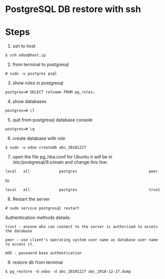 # PostgreSQL DB restore with ssh

# Steps
1. ssh to host
```
$ ssh odoo@host.ip 
```

2. from terminal to postgresql
```
# sudo -u postgres psql
```

3. show roles in postgresql
```
postgres=# SELECT rolname FROM pg_roles;
```

4. show databases
```
postgres=# \l
```

5. quit from postgresql database console
```
postgres=# \q
```

6. create database with role
```
$ sudo -u odoo createdb abc_20181227
```

7. open the file pg_hba.conf for Ubuntu it will be in /etc/postgresql/9.x/main and change this line:
```
local   all             postgres                                peer
```
to
```
local   all             postgres                                trust
```

8. Restart the server
```
# sudo service postgresql restart
```

Authentication methods details:
```
trust - anyone who can connect to the server is authorized to access the database

peer - use client's operating system user name as database user name to access it.

md5 - password-base authentication
```

9. restore db from terminal
```
$ pg_restore -U odoo -d abc_20181227 abc_2018-12-27.dump 

```
